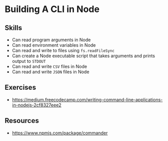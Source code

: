 # Building A CLI in Node

## Skills

- Can read program arguments in Node
- Can read environment variables in Node
- Can read and write to files using `fs.readFileSync`
- Can create a Node executable script that takes arguments and prints output to `STDOUT`
- Can read and write `CSV` files in Node
- Can read and write `JSON` files in Node


## Exercises

- https://medium.freecodecamp.com/writing-command-line-applications-in-nodejs-2cf8327eee2


## Resources

- https://www.npmjs.com/package/commander
